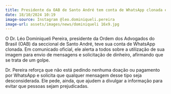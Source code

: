 ```yaml
---
title: Presidente da OAB de Santo André tem conta de WhatsApp clonada e alerta sobre golpes
date: 18/10/2024 10:19
image-source: Instagram @leo.dominiqueli.pereira
image-url: assets/images/news/dominiqueli 16x9.jpg
---
```


O Dr. Léo Dominiqueli Pereira, presidente da Ordem dos Advogados do Brasil (OAB) da seccional de Santo André, teve sua conta de WhatsApp clonada. Em comunicado oficial, ele alerta a todos sobre a utilização de sua imagem para envio de mensagens e solicitação de dinheiro, afirmando que se trata de um golpe.

Dr. Pereira reforça que não está pedindo nenhuma doação ou pagamento por WhatsApp e solicita que qualquer mensagem desse tipo seja desconsiderada. Ele pede, ainda, que ajudem a divulgar a informação para evitar que pessoas sejam prejudicadas.
